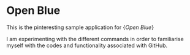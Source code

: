# Open Blue

This is the pinteresting sample application for {*Open Blue*} 

I am experimenting with the different commands in order to familiarise myself with the codes and functionality associated with GitHub.